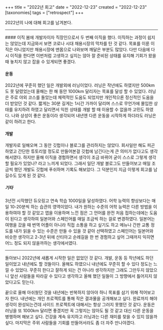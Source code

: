 +++
title = "2022년 회고"
date = "2022-12-23"
created = "2022-12-23"
[taxonomies]
tags = ["retrospect"]
+++

2022년의 나에 대해 회고를 남겨본다.
<hr>
#### 이직
봄에 개발자이자 직장인으로서 두 번째 이직을 했다. 이직하는 과정이 쉽지는 않았는데 지금와서 보면 코로나 시대 채용시장의 막차를 탄 것 같다.
목표를 이룬 이직은 아니었지만 채용시장에 맨몸으로 나와보며 깨달은 부분도 많았다.
다만 다음에 다시 이직을 한다면 이번처럼 고생하고 싶지는 않아 잘 준비된 상태를 유지해 기회가 왔을 때 놓치지 않고 잡을 수 있게되면 좋겠다.

#### 운동
2022년에 꾸준히 했던 일은 개발외에 러닝이었다. 러닝은 작년에도 하였지만 500km도 못 달렸었는데 올해는 한 해 동안 1000km 달리자는 목표를 달성 할 수 있었다. 러닝은 주로 야외 코스를 돌았는데 체력적인 도움도 되었지만 개인적으론 정신적인 도움을 더 받았던 것 같다. 짧게는 30분 길게는 1시간 가까이 달리며 스스로 무언가에 몰입한 상태를 유지하려 하였고 달리면서 익힌 상태를 개발 할 때 이용할 수 없을까 고민도 하였다. 나와 상성이 좋은 운동이라 생각되어 내년엔 다른 운동을 시작하게 하더라도 러닝은 같이 하려고 한다.

#### 개발
개발자로 일해오며 그 동안 깃헙이나 블로그를 관리하지는 않았다. 회사일만 해도 피곤하였고 간단한 튜토리얼 정도로 만들어본걸 깃헙에 남긴다는게 큰 의미가 없다고도 생각해서였다. 하지만 올해 이직을 경험하면서 생각이 조금 바뀌어 굳이 스스로 그렇게 생각할 필요가 있었나? 라고 느끼게 되었다. 그래서 일단 개발 블로그도 만들어보고 매일 조금씩 했던 개발도 깃헙에 푸쉬하며 기록도 해보았다. 그 덕분인지 지금 이렇게 회고를 남길수도 있게 된 것 같다.

##### 기타
3년전 시작했던 듀오링고 연속 학습 1000일을 달성하였다. 어학 능력의 향상보다는 매일 10-20분씩 하는 습관의 영역이었다. 내가 원하는 수준의 어학 능력은 다른 방법을 이용하여야 할 것 같았고 앱을 이용하며 느낀 점은 그 언어를 완전 처음 접하는데에는 도움이 된다고 생각하여 일본어와 스페인어를 매일 조금씩 하는 걸로 변경하였다. 일본어는 여행을 갔을 때 번역 어플이 아니라 직접 소통을 하고 싶기도 하고 메뉴나 간판 교통 정도를 내가 읽을 수 있는 수준은 만들 수 있을 것 같아 선택하였고 스페인어는 일본어와 비슷한 생각이고 2-3년 뒤에 산티아고 순례길을 한 번 경험하고 싶어 그때까지 익히면 어느 정도 되지 않을까하는 생각에서였다. 
<hr>
돌아보니 2022년에 새롭게 시작한 일은 없었던 것 같다. 개발, 운동 등 작년에도 하던 일이었고 내년에도 할 것들이다. 올해도 하였으니 내년에도 꾸준히 할 수 있다 정도는 느낄 수 있었다. 꾸준히 한다고 잘하게 되는 건 아니라 생각하지만 그래도 그만두지 않았으니 앞선 사람들을 따라갈 수 있다고 생각하고 올해 했던 일들이 그 방향에서 틀어지지 않았다고도 믿는다.

끝으로 올해 아쉬웠던 것을 내년에는 반복하지 않아야 하니 목표를 삼기 위해 적어보고자 한다.
내년에는 개인 프로젝트를 통해 작은 결과물을 공개해보고 싶다. 완료까지 해야 생각이 완성되는건데 사이드 프로젝트에 대해서는 항상 그러지 못했던 것 같다.
운동은 러닝을 또 1000km 달리면 좋겠지만 꼭 그렇지는 않아도 될 것 같고 대신 다른 운동을 병행하며 해보고 싶다. 건강을 계속 유지하고 러닝과는 다른 재미를 찾을 수 있지 않을까 싶다.
마지막은 주위 사람들을 기회를 만들어서라도 좀 더 자주 만나야겠다.